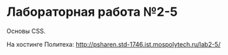 # Лабораторная работа №2-5
Основы CSS.

На хостинге Политеха: http://psharen.std-1746.ist.mospolytech.ru/lab2-5/